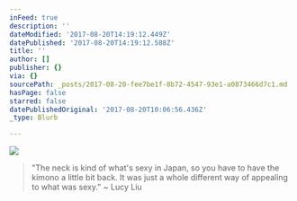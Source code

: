 ```yaml
---
inFeed: true
description: ''
dateModified: '2017-08-20T14:19:12.449Z'
datePublished: '2017-08-20T14:19:12.588Z'
title: ''
author: []
publisher: {}
via: {}
sourcePath: _posts/2017-08-20-fee7be1f-8b72-4547-93e1-a0873466d7c1.md
hasPage: false
starred: false
datePublishedOriginal: '2017-08-20T10:06:56.436Z'
_type: Blurb

---
```

![](https://the-grid-user-content.s3-us-west-2.amazonaws.com/87bf0add-f918-466f-a7d5-1aacd6cd1e6d.jpg)

> "The neck is kind of what's sexy in Japan, so you have to have the kimono a little bit back. It was just a whole different way of appealing to what was sexy." ~ Lucy Liu